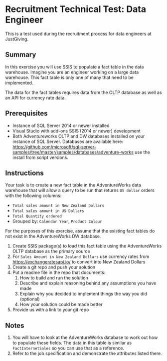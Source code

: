 # Recruitment Technical Test: Data Engineer

This is a test used during the recruitment process for data engineers at JustGiving.

## Summary
In this exercise you will use SSIS to populate a fact table in the data warehouse. Imagine you are an engineer working on a large data warehouse. This fact table is only one of many that need to be implemented.

The data for the fact tables requires data from the OLTP database as well as an API for currency rate data.

## Prerequisites
* Instance of SQL Server 2014 or newer installed
* Visual Studio with add-ons SSIS (2014 or newer) development
* Both Adventureworks OLTP and DW databases installed on your instance of SQL Server. Databases are available here: https://github.com/microsoft/sql-server-samples/tree/master/samples/databases/adventure-works use the install from script versions.


## Instructions
Your task is to create a new fact table in the AdventureWorks data warehouse that will allow a query to be run that returns `US dollar` orders with the following columns:
* `Total sales amount in New Zealand Dollars`
* `Total sales amount in US Dollars`
* `Total Quantity ordered`
* Grouped by: `Calendar Year`, `Product Colour`

For the purposes of this exercise, assume that the existing fact tables do not exist in the AdventureWorks DW database.

1. Create SSIS package(s) to load this fact table using the AdventureWorks OLTP database as the primary source
2. For `Sales Amount in New Zealand Dollars` use currency rates from https://exchangeratesapi.io/ to convert into New Zealand Dollars
3. Create a git repo and push your solution
4. Put a readme file in the repo that documents:
    1. How to build and run the solution
    2. Describe and explain reasoning behind any assumptions you have made
    3. Explain why you decided to implement things the way you did (optional)
    4. How your solution could be made better
5. Provide us with a link to your git repo


## Notes
1. You will have to look at the AdventureWorks database to work out how to populate these fields. The data in this table is similar as `FactInternetSales` so you can use that as a reference.
2. Refer to the job specification and demonstrate the attributes listed there.